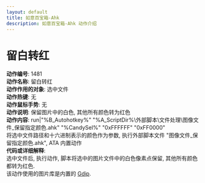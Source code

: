 ```yaml
---
layout: default
title: 如意百宝箱-Ahk
description: 如意百宝箱-Ahk 动作介绍
---
```

<link rel="stylesheet" href="../actions/css/atom-one-light.min.css">
<script src="../actions/js/highlight.min.js"></script>
<script>hljs.highlightAll();</script>

# [](#header-2) 留白转红
**动作编号**: 1481  
**动作名称**: 留白转红  
**动作作用的对象**: 选中文件  
**动作热键**: 无  
**动作鼠标手势**: 无  
**动作说明**: 保留图片中的白色, 其他所有颜色转为红色  
**动作内容**: run|"%B_Autohotkey%" "%A_ScriptDir%\外部脚本\文件处理\图像文件_保留指定颜色.ahk" "%CandySel%" "0xFFFFFF" "0xFF0000"  
将选中文件路径和十六进制表示的颜色作为参数, 执行外部脚本文件 "图像文件_保留指定颜色.ahk", ATA 内置动作  
**代码或详细解释**:  
选中文件后, 执行动作, 脚本将选中的图片文件中的白色像素点保留,  其他所有颜色都转为红色.  
该动作使用的图片库是内置的 [Gdip](https://github.com/marius-sucan/AHK-GDIp-Library-Compilation).